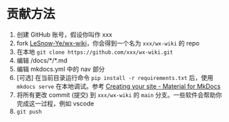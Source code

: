 # 贡献方法

1. 创建 GitHub 账号，假设你叫作 xxx
2. fork [LeSnow-Ye/wx-wiki](https://github.com/LeSnow-Ye/wx-wiki)，你会得到一个名为 `xxx/wx-wiki` 的 repo
3. 在本地 `git clone https://github.com/xxx/wx-wiki.git`
4. 编辑 /docs/\*/*.md
5. 编辑 mkdocs.yml 中的 nav 部分
6. [可选] 在当前目录运行命令 `pip install -r requirements.txt` 后，使用 `mkdocs serve` 在本地调试。参考 [Creating your site - Material for MkDocs](https://squidfunk.github.io/mkdocs-material/creating-your-site/)
7. 将所有更改 commit (提交) 到 `xxx/wx-wiki` 的 `main` 分支。一些软件会帮助你完成这一过程，例如 vscode
8. `git push`
